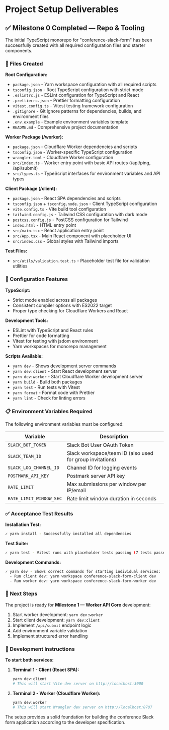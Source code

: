# Project Setup Deliverables

## ✅ Milestone 0 Completed — Repo & Tooling

The initial TypeScript monorepo for "conference-slack-form" has been successfully created with all required configuration files and starter components.

### 📁 Files Created

**Root Configuration:**
- `package.json` - Yarn workspace configuration with all required scripts
- `tsconfig.json` - Root TypeScript configuration with strict mode
- `.eslintrc.js` - ESLint configuration for TypeScript and React
- `.prettierrc.json` - Prettier formatting configuration  
- `vitest.config.ts` - Vitest testing framework configuration
- `.gitignore` - Git ignore patterns for dependencies, builds, and environment files
- `.env.example` - Example environment variables template
- `README.md` - Comprehensive project documentation

**Worker Package (/worker):**
- `package.json` - Cloudflare Worker dependencies and scripts
- `tsconfig.json` - Worker-specific TypeScript configuration
- `wrangler.toml` - Cloudflare Worker configuration
- `src/index.ts` - Worker entry point with basic API routes (/api/ping, /api/submit)
- `src/types.ts` - TypeScript interfaces for environment variables and API types

**Client Package (/client):**
- `package.json` - React SPA dependencies and scripts
- `tsconfig.json` + `tsconfig.node.json` - Client TypeScript configuration
- `vite.config.ts` - Vite build tool configuration
- `tailwind.config.js` - Tailwind CSS configuration with dark mode
- `postcss.config.js` - PostCSS configuration for Tailwind
- `index.html` - HTML entry point
- `src/main.tsx` - React application entry point
- `src/App.tsx` - Main React component with placeholder UI
- `src/index.css` - Global styles with Tailwind imports

**Test Files:**
- `src/utils/validation.test.ts` - Placeholder test file for validation utilities

### 🔧 Configuration Features

**TypeScript:**
- Strict mode enabled across all packages
- Consistent compiler options with ES2022 target
- Proper type checking for Cloudflare Workers and React

**Development Tools:**
- ESLint with TypeScript and React rules
- Prettier for code formatting
- Vitest for testing with jsdom environment
- Yarn workspaces for monorepo management

**Scripts Available:**
- `yarn dev` - Shows development server commands
- `yarn dev:client` - Start React development server
- `yarn dev:worker` - Start Cloudflare Worker development server  
- `yarn build` - Build both packages
- `yarn test` - Run tests with Vitest
- `yarn format` - Format code with Prettier
- `yarn lint` - Check for linting errors

### 📋 Environment Variables Required

The following environment variables must be configured:

| Variable | Description |
|----------|-------------|
| `SLACK_BOT_TOKEN` | Slack Bot User OAuth Token |
| `SLACK_TEAM_ID` | Slack workspace/team ID (also used for group invitations) |
| `SLACK_LOG_CHANNEL_ID` | Channel ID for logging events |
| `POSTMARK_API_KEY` | Postmark server API key |
| `RATE_LIMIT` | Max submissions per window per IP/email |
| `RATE_LIMIT_WINDOW_SEC` | Rate limit window duration in seconds |

### ✅ Acceptance Test Results

**Installation Test:**
```bash
✓ yarn install - Successfully installed all dependencies
```

**Test Suite:**
```bash
✓ yarn test - Vitest runs with placeholder tests passing (7 tests passed)
```

**Development Commands:**
```bash
✓ yarn dev - Shows correct commands for starting individual services:
  - Run client dev: yarn workspace conference-slack-form-client dev
  - Run worker dev: yarn workspace conference-slack-form-worker dev
```

### 🚀 Next Steps

The project is ready for **Milestone 1 — Worker API Core** development:

1. Start worker development: `yarn dev:worker`
2. Start client development: `yarn dev:client` 
3. Implement `/api/submit` endpoint logic
4. Add environment variable validation
5. Implement structured error handling

### 📝 Development Instructions

**To start both services:**

1. **Terminal 1 - Client (React SPA):**
   ```bash
   yarn dev:client
   # This will start Vite dev server on http://localhost:3000
   ```

2. **Terminal 2 - Worker (Cloudflare Worker):**
   ```bash
   yarn dev:worker  
   # This will start Wrangler dev server on http://localhost:8787
   ```

The setup provides a solid foundation for building the conference Slack form application according to the developer specification.
